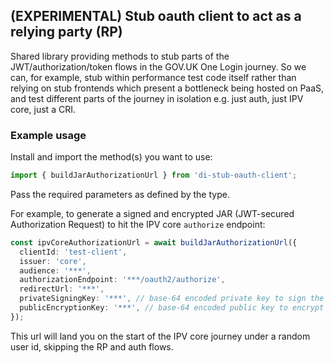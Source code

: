 ## (EXPERIMENTAL) Stub oauth client to act as a relying party (RP)

Shared library providing methods to stub parts of the JWT/authorization/token flows in the GOV.UK One Login journey.
So we can, for example, stub within performance test code itself rather than relying on stub frontends which present a bottleneck being hosted on PaaS,
and test different parts of the journey in isolation e.g. just auth, just IPV core, just a CRI.

### Example usage

Install and import the method(s) you want to use:
```typescript
import { buildJarAuthorizationUrl } from 'di-stub-oauth-client';
```

Pass the required parameters as defined by the type.

For example, to generate a signed and encrypted JAR (JWT-secured Authorization Request) to hit the IPV core `authorize` endpoint:
```typescript
const ipvCoreAuthorizationUrl = await buildJarAuthorizationUrl({
  clientId: 'test-client',
  issuer: 'core',
  audience: '***',
  authorizationEndpoint: '***/oauth2/authorize',
  redirectUrl: '***',
  privateSigningKey: '***', // base-64 encoded private key to sign the JAR
  publicEncryptionKey: '***', // base-64 encoded public key to encrypt the JAR
});
```

This url will land you on the start of the IPV core journey under a random user id, skipping the RP and auth flows.
